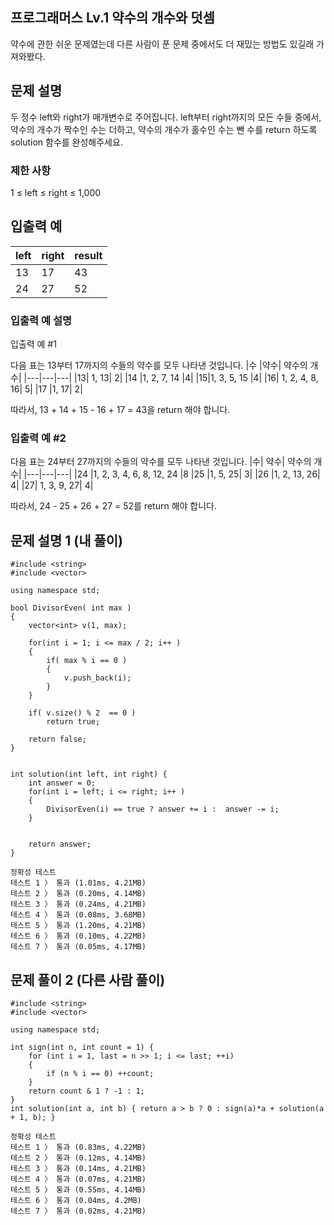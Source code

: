 ## 프로그래머스 Lv.1 약수의 개수와 덧셈
약수에 관한 쉬운 문제였는데 다른 사람이 푼 문제 중에서도 더 재밌는 방법도 있길래 가져와봤다.

## 문제 설명
두 정수 left와 right가 매개변수로 주어집니다. left부터 right까지의 모든 수들 중에서, 약수의 개수가 짝수인 수는 더하고, 약수의 개수가 홀수인 수는 뺀 수를 return 하도록 solution 함수를 완성해주세요.

### 제한 사항
1 ≤ left ≤ right ≤ 1,000

## 입출력 예
|left |	right	|result |
|---|---|---|
|13	|17	|43|
|24	|27|	52|

### 입출력 예 설명
입출력 예 #1

다음 표는 13부터 17까지의 수들의 약수를 모두 나타낸 것입니다.
|수	|약수|	약수의 개수|
|---|---|---|
|13|	1, 13|	2|
|14	|1, 2, 7, 14	|4|
|15|1, 3, 5, 15	|4|
|16|	1, 2, 4, 8, 16|	5|
|17	|1, 17|	2|

따라서, 13 + 14 + 15 - 16 + 17 = 43을 return 해야 합니다.

### 입출력 예 #2

다음 표는 24부터 27까지의 수들의 약수를 모두 나타낸 것입니다.
|수|	약수|	약수의 개수|
|---|---|---|
|24	|1, 2, 3, 4, 6, 8, 12, 24	|8
|25	|1, 5, 25|	3|
|26	|1, 2, 13, 26|	4|
|27|	1, 3, 9, 27|	4|

따라서, 24 - 25 + 26 + 27 = 52를 return 해야 합니다.

## 문제 설명 1 (내 풀이)
```
#include <string>
#include <vector>

using namespace std;

bool DivisorEven( int max )
{
    vector<int> v(1, max);
    
    for(int i = 1; i <= max / 2; i++ )
    {
        if( max % i == 0 )
        {
            v.push_back(i);
        }
    }
    
    if( v.size() % 2  == 0 )
        return true;
    
    return false;
}


int solution(int left, int right) {
    int answer = 0;
    for(int i = left; i <= right; i++ )
    {
        DivisorEven(i) == true ? answer += i :  answer -= i;
    }
    
    
    return answer;
}
```
```
정확성 테스트
테스트 1 〉	통과 (1.01ms, 4.21MB)
테스트 2 〉	통과 (0.20ms, 4.14MB)
테스트 3 〉	통과 (0.24ms, 4.21MB)
테스트 4 〉	통과 (0.08ms, 3.68MB)
테스트 5 〉	통과 (1.20ms, 4.21MB)
테스트 6 〉	통과 (0.10ms, 4.22MB)
테스트 7 〉	통과 (0.05ms, 4.17MB)
```

## 문제 풀이 2 (다른 사람 풀이)
```
#include <string>
#include <vector>

using namespace std;

int sign(int n, int count = 1) {
    for (int i = 1, last = n >> 1; i <= last; ++i)
    {
        if (n % i == 0) ++count;
    }
    return count & 1 ? -1 : 1;
}
int solution(int a, int b) { return a > b ? 0 : sign(a)*a + solution(a + 1, b); }
```
```
정확성 테스트
테스트 1 〉	통과 (0.83ms, 4.22MB)
테스트 2 〉	통과 (0.12ms, 4.14MB)
테스트 3 〉	통과 (0.14ms, 4.21MB)
테스트 4 〉	통과 (0.07ms, 4.21MB)
테스트 5 〉	통과 (0.55ms, 4.14MB)
테스트 6 〉	통과 (0.04ms, 4.2MB)
테스트 7 〉	통과 (0.02ms, 4.21MB)
```
